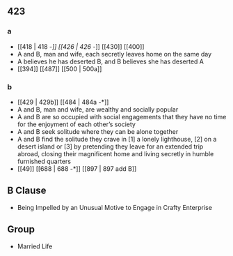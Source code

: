 ## 423
### a
- [[418 | 418 -*]] [[426 | 426 -*]] [[430]] [[400]] 
- A and B, man and wife, each secretly leaves home on the same day
- A believes he has deserted B, and B believes she has deserted A
- [[394]] [[487]] [[500 | 500a]] 

### b
- [[429 | 429b]] [[484 | 484a -*]] 
- A and B, man and wife, are wealthy and socially popular
- A and B are so occupied with social engagements that they have no time for the enjoyment of each other’s society
- A and B seek solitude where they can be alone together
- A and B find the solitude they crave in [1] a lonely lighthouse, [2] on a desert island or [3] by pretending they leave for an extended trip abroad, closing their magnificent home and living secretly in humble furnished quarters
- [[49]] [[688 | 688 -*]] [[897 | 897 add B]] 

## B Clause
- Being Impelled by an Unusual Motive to Engage in Crafty Enterprise

## Group
- Married Life

